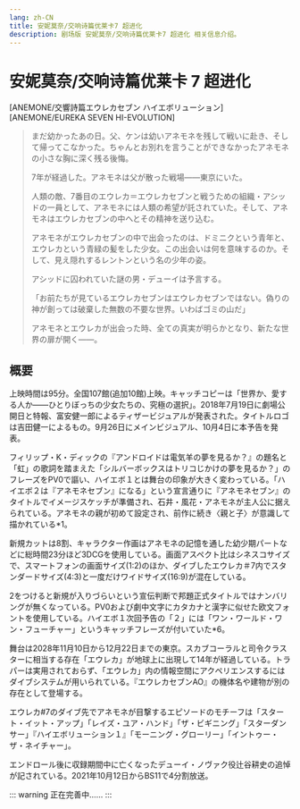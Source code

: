 ```yaml
---
lang: zh-CN
title: 安妮莫奈/交响诗篇优莱卡7 超进化
description: 剧场版 安妮莫奈/交响诗篇优莱卡7 超进化 相关信息介绍。
---
```


# 安妮莫奈/交响诗篇优莱卡 7 超进化

<Badge type="tip" text="电影" vertical="middle" />
<Badge type="tip" text="2018" vertical="middle" />
<Badge type="warning" text="《超进化》系列第2章" vertical="middle" />

[ANEMONE/交響詩篇エウレカセブン ハイエボリューション]  
[ANEMONE/EUREKA SEVEN HI-EVOLUTION]

<DocInfoCard image="/imgs/cover/HI-EVOLUTION-2.jpg"
  :info="[
    {label:'原名',value:'ANEMONE/交響詩篇エウレカセブン ハイエボリューション'},
    {label:'译名', value:'安妮莫奈/交响诗篇 超进化'},
    {label:'地区',value:'日本'},
    {label:'上映日期',value:'2018年11月10日'},
    {label:'制作公司',value:'BONES'},
    {label:'监督',value:'京田知己'},
    {label:'角色设计',value:'吉田健一'},
    {label:'编剧',value:'佐藤大'},
    {label:'音乐',value:'佐藤直纪'}]" />

> まだ幼かったあの日。父、ケンは幼いアネモネを残して戦いに赴き、そして帰ってこなかった。ちゃんとお別れを言うことができなかったアネモネの小さな胸に深く残る後悔。
>
> 7年が経過した。アネモネは父が散った戦場――東京にいた。
>
> 人類の敵、7番目のエウレカ＝エウレカセブンと戦うための組織・アシッドの一員として、アネモネには人類の希望が託されていた。そして、アネモネはエウレカセブンの中へとその精神を送り込む。
>
> アネモネがエウレカセブンの中で出会ったのは、ドミニクという青年と、エウレカという青緑の髪をした少女。この出会いは何を意味するのか。そして、見え隠れするレントンという名の少年の姿。
>
> アシッドに囚われていた謎の男・デューイは予言する。
>
> 「お前たちが見ているエウレカセブンはエウレカセブンではない。偽りの神が創っては破棄した無数の不要な世界。いわばゴミの山だ」
>
> アネモネとエウレカが出会った時、全ての真実が明らかとなり、新たな世界の扉が開く――。


## 概要

上映時間は95分。全国107館(追加10館)上映。キャッチコピーは「世界か、愛する人か――ひとりぼっちの少女たちの、究極の選択」。2018年7月19日に劇場公開日と特報、富安健一郎によるティザービジュアルが発表された。タイトルロゴは吉田健一によるもの。9月26日にメインビジュアル、10月4日に本予告を発表。

フィリップ・K・ディックの『アンドロイドは電気羊の夢を見るか？』の題名と「虹」の歌詞を踏まえた「シルバーボックスはトリコじかけの夢を見るか？」のフレーズをPV0で謳い、ハイエボ１とは舞台の印象が大きく変わっている。「ハイエボ２は『アネモネセブン』になる」という宣言通りに『アネモネセブン』のタイトルでイメージスケッチが準備され、石井・風花・アネモネが主人公に据えられている。アネモネの親が初めて設定され、前作に続き〈親と子〉が意識して描かれている*1。

新規カットは8割、キャラクター作画はアネモネの記憶を通した幼少期パートなどに総時間23分ほど3DCGを使用している。画面アスペクト比はシネスコサイズで、スマートフォンの画面サイズ(1:2)のほか、ダイブしたエウレカ＃7内でスタンダードサイズ(4:3)と一度だけワイドサイズ(16:9)が混在している。

2をつけると新規が入りづらいという宣伝判断で邦題正式タイトルではナンバリングが無くなっている。PV0および劇中文字にカタカナと漢字に似せた欧文フォントを使用している。ハイエボ１次回予告の「２」には「ワン・ワールド・ワン・フューチャー」というキャッチフレーズが付いていた*6。

舞台は2028年11月10日から12月22日までの東京。スカブコーラルと司令クラスターに相当する存在「エウレカ」が地球上に出現して14年が経過している。トラパーは実用されておらず、「エウレカ」内の情報空間にアクペリエンスするにはダイブシステムが用いられている。『エウレカセブンAO』の機体名や建物が別の存在として登場する。

エウレカ#7のダイブ先でアネモネが目撃するエピソードのモチーフは「スタート・イット・アップ」「レイズ・ユア・ハンド」「ザ・ビギニング」「スターダンサー」『ハイエボリューション１』「モーニング・グローリー」「イントゥー・ザ・ネイチャー」。

エンドロール後に収録期間中に亡くなったデューイ・ノヴァク役辻谷耕史の追悼が記されている。2021年10月12日からBS11で4分割放送。

::: warning
正在完善中……
:::

<div style="height: 700px"></div>

